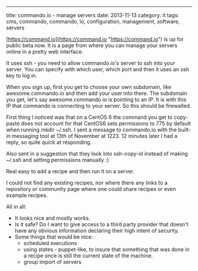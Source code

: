 ---
title: commando.io - manage servers
date: 2013-11-13
category: it
tags: cms, commando, commando, io, configuration, management, software, servers

[https://command.io](https://command.io "https://command.io") is up for public beta now. It is a page from where you can manage your servers online in a pretty web interface.

It uses ssh - you need to allow commando.io's server to ssh into your server. You can specify with which user, which port and then it uses an ssh key to log in.

When you sign up, first you get to choose your own subdomain, like awesome.commando.io and then add your user into there. The subdomain you get, let's say awesome.commando.io is pointing to an IP. It is with this IP that commando is connecting to your server. So this should be firewalled.

First thing I noticed was that on a CentOS 6 the command you get to copy-paste does not account for that CentOS6 sets permissions to 775 by default when running mkdir ~/.ssh. I sent a message to commando.io with the built-in messaging tool at 13th of November at 1223. 12 minutes later I had a reply, so quite quick at responding.

Also sent in a suggestion that they look into ssh-copy-id instead of making ~/.ssh and setting permissions manually :)

Real easy to add a recipe and then run it on a server.

I could not find any existing recipes, nor where there any links to a repository or community page where one could share recipes or even example recipes.

All in all:

- It looks nice and mostly works.
- Is it safe? Do I want to give access to a third party provider that doesn't have any obvious information declaring their high intent of security.
- Some things that would be nice:
    - scheduled executions
    - using states - puppet-like, to insure that something that was done in a recipe once is still the current state of the machine.
    - group import of servers
